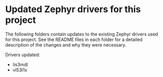 # Updated Zephyr drivers for this project
The following folders contain updates to the existing Zephyr drivers used for this project. See the README files in each folder for a detailed description of the changes and why they were necessary.

Drivers updated:
* lis3mdl
* vl53l1x